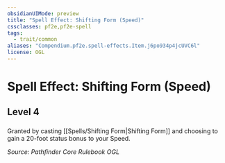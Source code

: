 ```yaml
---
obsidianUIMode: preview
title: "Spell Effect: Shifting Form (Speed)"
cssclasses: pf2e,pf2e-spell
tags:
  - trait/common
aliases: "Compendium.pf2e.spell-effects.Item.j6po934p4jcUVC6l"
license: OGL
---
```

# Spell Effect: Shifting Form (Speed)
## Level 4
### 






Granted by casting [[Spells/Shifting Form|Shifting Form]] and choosing to gain a 20-foot status bonus to your Speed.

*Source: Pathfinder Core Rulebook*
*OGL*